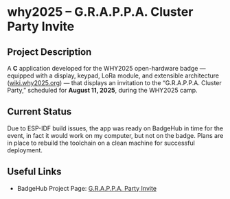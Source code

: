 # why2025 – G.R.A.P.P.A. Cluster Party Invite

## Project Description

A **C** application developed for the WHY2025 open-hardware badge — equipped with a display, keypad, LoRa module, and extensible architecture ([wiki.why2025.org](https://wiki.why2025.org/Team%3ABadge?utm_source=chatgpt.com)) — that displays an invitation to the “G.R.A.P.P.A. Cluster Party,” scheduled for **August 11, 2025**, during the WHY2025 camp.

## Current Status

Due to ESP-IDF build issues, the app was ready on BadgeHub in time for the event, in fact it would work on my computer, but not on the badge. Plans are in place to rebuild the toolchain on a clean machine for successful deployment.

## Useful Links

- BadgeHub Project Page: [G.R.A.P.P.A. Party Invite](https://badge.why2025.org/page/project/grappa_party_invite)
